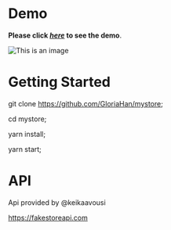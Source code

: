 # Demo

**Please click _[here](http://mystore-gh.s3-website-ap-southeast-2.amazonaws.com/welcome)_ to see the demo**.

![This is an image](https://scontent.fmel16-1.fna.fbcdn.net/v/t39.30808-6/302449902_813234386498899_6066627915507751165_n.jpg?stp=dst-jpg_p180x540&_nc_cat=105&ccb=1-7&_nc_sid=730e14&_nc_ohc=ecOCbtjnxLQAX88Xfzi&_nc_ht=scontent.fmel16-1.fna&oh=00_AT-tyZd1dXqeSK7vCHTl9UKi4ZD6C1p3304c4YFNlmsgHg&oe=631F0E63)

# Getting Started

git clone https://github.com/GloriaHan/mystore;

cd mystore;

yarn install;

yarn start;

# API
Api provided by @keikaavousi

https://fakestoreapi.com
